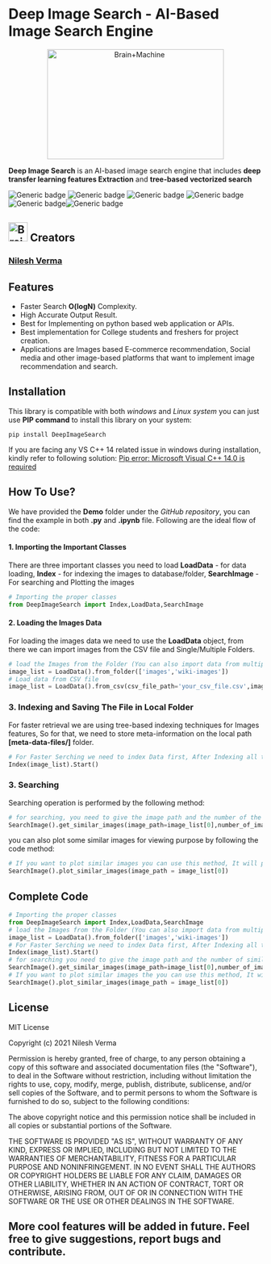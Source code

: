 # Deep Image Search - AI-Based Image Search Engine
<p align="center"><img src="https://github.com/TechyNilesh/DeepImageSearch/blob/main/logo/deep%20image%20search%20logo%20New.png?raw=true" alt="Brain+Machine" height="218" width="350"></p>

**Deep Image Search** is an AI-based image search engine that includes **deep transfer learning features Extraction** and **tree-based vectorized search**

![Generic badge](https://img.shields.io/badge/DeepImageSerach-v4-orange.svg) ![Generic badge](https://img.shields.io/badge/Artificial_Intelligence-Advance-green.svg) ![Generic badge](https://img.shields.io/badge/Python-v3-blue.svg) ![Generic badge](https://img.shields.io/badge/pip-v3-red.svg)  ![Generic badge](https://img.shields.io/badge/TensorFlow-v2-orange.svg)![Generic badge](https://img.shields.io/badge/Annoy-latest-green.svg)

<h2><img src="https://cdn2.iconfinder.com/data/icons/artificial-intelligence-6/64/ArtificialIntelligence9-512.png" alt="Brain+Machine" height="38" width="38"> Creators </h2>

### [Nilesh Verma](https://nileshverma.com "Nilesh Verma")

## Features
- Faster Search **O(logN)** Complexity.
- High Accurate Output Result.
- Best for Implementing on python based web application or APIs.
- Best implementation for College students and freshers for project creation.
- Applications are Images based E-commerce recommendation, Social media and other image-based platforms that want to implement image recommendation and search.

## Installation

This library is compatible with both *windows* and *Linux system* you can just use **PIP command** to install this library on your system:

```shell
pip install DeepImageSearch
```

If you are facing any VS C++ 14 related issue in windows during installation, kindly refer to following solution: [Pip error: Microsoft Visual C++ 14.0 is required](https://stackoverflow.com/questions/44951456/pip-error-microsoft-visual-c-14-0-is-required "Pip error: Microsoft Visual C++ 14.0 is required")

## How To Use?

We have provided the **Demo** folder under the *GitHub repository*, you can find the example in both **.py** and **.ipynb**  file. Following are the ideal flow of the code:

#### 1. Importing the Important Classes
There are three important classes you need to load **LoadData** - for data loading, **Index** - for indexing the images to database/folder, **SearchImage** - For searching and Plotting the images

```python
# Importing the proper classes
from DeepImageSearch import Index,LoadData,SearchImage
```

#### 2. Loading the Images Data

For loading the images data we need to use the **LoadData** object, from there we can import images from the CSV file and Single/Multiple Folders.

```python
# load the Images from the Folder (You can also import data from multiple folders in python list type)
image_list = LoadData().from_folder(['images','wiki-images'])
# Load data from CSV file
image_list = LoadData().from_csv(csv_file_path='your_csv_file.csv',images_column_name='column_name)
```
### 3. Indexing and Saving The File in Local Folder

For faster retrieval we are using tree-based indexing techniques for Images features, So for that, we need to store meta-information on the local path **[meta-data-files/]** folder.

```python
# For Faster Serching we need to index Data first, After Indexing all the meta data stored on the local path
Index(image_list).Start()
```
### 3. Searching

Searching operation is performed by the following method:

```python
# for searching, you need to give the image path and the number of the similar image you want
SearchImage().get_similar_images(image_path=image_list[0],number_of_images=5)
```
you can also plot some similar images for viewing purpose by following the code method:

```python
# If you want to plot similar images you can use this method, It will plot 16 most similar images from the data index
SearchImage().plot_similar_images(image_path = image_list[0])
```

## Complete Code

```python
# Importing the proper classes
from DeepImageSearch import Index,LoadData,SearchImage
# load the Images from the Folder (You can also import data from multiple folder in python list type)
image_list = LoadData().from_folder(['images','wiki-images'])
# For Faster Serching we need to index Data first, After Indexing all the meta data stored on the local path
Index(image_list).Start()
# for searching you need to give the image path and the number of similar image you want
SearchImage().get_similar_images(image_path=image_list[0],number_of_images=5)
# If you want to plot similar images the you can use this method, It will plot 16 most similar images from the data index
SearchImage().plot_similar_images(image_path = image_list[0])
```

## License

MIT License

Copyright (c) 2021 Nilesh Verma

Permission is hereby granted, free of charge, to any person obtaining a copy of this software and associated documentation files (the "Software"), to deal in the Software without restriction, including without limitation the rights to use, copy, modify, merge, publish, distribute, sublicense, and/or sell copies of the Software, and to permit persons to whom the Software is furnished to do so, subject to the following conditions:

The above copyright notice and this permission notice shall be included in all copies or substantial portions of the Software.

THE SOFTWARE IS PROVIDED "AS IS", WITHOUT WARRANTY OF ANY KIND, EXPRESS OR IMPLIED, INCLUDING BUT NOT LIMITED TO THE WARRANTIES OF MERCHANTABILITY, FITNESS FOR A PARTICULAR PURPOSE AND NONINFRINGEMENT. IN NO EVENT SHALL THE AUTHORS OR COPYRIGHT HOLDERS BE LIABLE FOR ANY CLAIM, DAMAGES OR OTHER LIABILITY, WHETHER IN AN ACTION OF CONTRACT, TORT OR OTHERWISE, ARISING FROM, OUT OF OR IN CONNECTION WITH THE SOFTWARE OR THE USE OR OTHER DEALINGS IN THE SOFTWARE.

## **More cool features will be added in future. Feel free to give suggestions, report bugs and contribute.**
